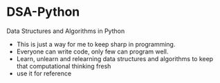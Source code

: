 # DSA-Python
Data Structures and Algorithms in Python
- This is just a way for me to keep sharp in programming.
- Everyone can write code, only few can program well. 
- Learn, unlearn and relearning data structures and algorithms to keep that computational thinking fresh
- use it for reference
